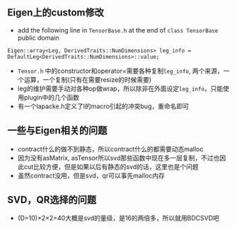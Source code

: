## Eigen上的custom修改
- add the following line in `TensorBase.h` at the end of `class TensorBase` public domain
```
Eigen::array<Leg, DerivedTraits::NumDimensions> leg_info = DefaultLeg<DerivedTraits::NumDimensions>::value;
``` 
- `Tensor.h` 中的constructor和operator=需要各种复制`leg_info`, 两个来源，一个运算，一个复制(只有在需要resize的时候需要)
- leg的维护需要手动对各种op做wrap，所以除非在外面设定`leg_info`，只能使用plugin中的几个函数
- 有一个lapacke.h定义了I的macro引起的冲突bug，重命名即可

## 一些与Eigen相关的问题
- contract什么的做不到静态，所以contract什么的都需要动态malloc
- 因为没有asMatrix, asTensor所以svd那些函数中现在多一层复制，不过也因此cut比较方便，但是如果以后有静态的svd的话，这里也是个问题
- 虽然contract没用，但是svd，qr可以事先malloc内存

## SVD，QR选择的问题
- (D=10)×2×2=40大概是svd的量级，是16的两倍多，所以就用BDCSVD吧